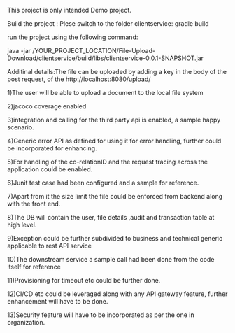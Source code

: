 
This project is only intended Demo project.


Build the project :
Plese switch to the folder clientservice: gradle build


run the project using the following command:

java -jar /YOUR_PROJECT_LOCATION/File-Upload-Download/clientservice/build/libs/clientservice-0.0.1-SNAPSHOT.jar



Additinal details:The file can be uploaded by adding a key in the body of the post request, of the http://localhost:8080/upload/

1)The user will be able to upload a document to the local file system

2)jacoco coverage enabled

3)integration and calling for the third party api is enabled, a sample happy scenario.

4)Generic error API as defined for using it for error handling, further could be incorporated for enhancing.

5)For handling of the co-relationID and the request tracing across the application could be enabled.

6)Junit test case had been configured and a sample for reference.

7)Apart from it the size limit the file could be enforced from backend along with the front end.

8)The DB will contain the user, file details ,audit and transaction table at high level.

9)Exception could be further subdivided to business and technical generic applicable to rest API service

10)The downstream service a sample call had been done from the code itself for reference


11)Provisioning for timeout etc could be further done.


12)CI/CD etc could be leveraged along with any API gateway feature, further enhancement will have to be done.


13)Security feature will have to be incorporated as per the one in organization.
